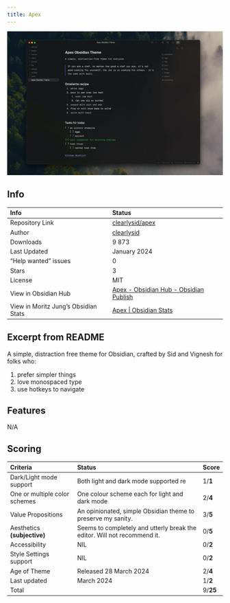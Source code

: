 ```yaml
---
title: Apex
---
```


<img src="https://raw.githubusercontent.com/clearlysid/apex/refs/heads/master/docs/cover.png">

## Info
| Info | Status |
| :---- | :---- |
| Repository Link | [clearlysid/apex](https://github.com/clearlysid/apex)  |
| Author | [clearlysid](https://github.com/clearlysid)  |
| Downloads | 9 873 |
| Last Updated | January 2024 |
| “Help wanted” issues | 0 |
| Stars | 3 |
| License | MIT |
| View in Obsidian Hub | [Apex \- Obsidian Hub \- Obsidian Publish](https://publish.obsidian.md/hub/02+-+Community+Expansions/02.05+All+Community+Expansions/Themes/Apex)  |
| View in Moritz Jung’s Obsidian Stats | [Apex \| Obsidian Stats](https://www.moritzjung.dev/obsidian-stats/themes/apex/)  |

## Excerpt from README
A simple, distraction free theme for Obsidian, crafted by Sid and Vignesh for folks who:

1. prefer simpler things  
2. love monospaced type  
3. use hotkeys to navigate

## Features
N/A

## Scoring
| Criteria | Status | Score |
| :---- | :---- | :---- |
| Dark/Light mode support | Both light and dark mode supported re | 1/**1** |
| One or multiple color schemes | One colour scheme each for light and dark mode | 2/**4** |
| Value Propositions | An opinionated, simple Obsidian theme to preserve my sanity. | 3/**5** |
| Aesthetics **(subjective)** | Seems to completely and utterly break the editor. Will not recommend it. | 0/**5** |
| Accessibility | NIL | 0/**2** |
| Style Settings support | NIL | 0/**2** |
| Age of Theme | Released 28 March 2024 | 2/**4** |
| Last updated | March 2024 | 1/**2** |
| Total |  | 9/**25** |